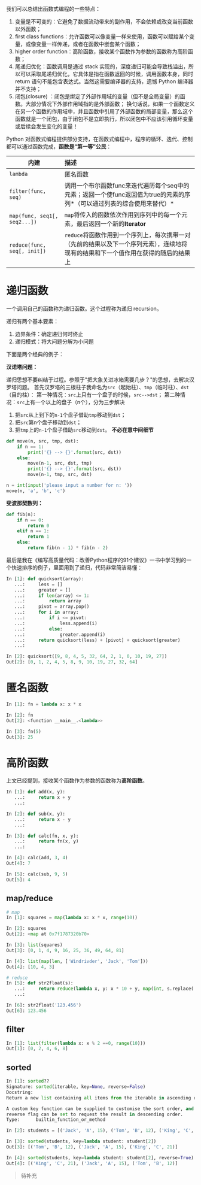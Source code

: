 我们可以总结出函数式编程的一些特点：

1. 变量是不可变的：它避免了数据流动带来的副作用，不会依赖或改变当前函数以外函数；
2. first class functions：允许函数可以像变量一样来使用，函数可以赋给某个变量，或像变量一样传递，或者在函数中嵌套某个函数；
3. higher order function：高阶函数，接收某个函数作为参数的函数称为高阶函数；
4. 尾递归优化：函数调用是通过 stack 实现的，深度递归可能会导致栈溢出，所以可以采取尾递归优化，它具体是指在函数返回的时候，调用函数本身，同时 return 语句不能包含表达式。当然这需要编译器的支持，遗憾 Python 编译器并不支持；
5. 闭包(closure) ：闭包是绑定了外部作用域的变量（但不是全局变量）的函数。大部分情况下外部作用域指的是外部函数； 换句话说，如果一个函数定义在另一个函数的作用域中，并且函数中引用了外部函数的局部变量，那么这个函数就是一个闭包，由于闭包不是立即执行，所以闭包中不应该引用循环变量或后续会发生变化的变量！

Python 对函数式编程提供部分支持，在函数式编程中，程序的循环、迭代、控制都可以通过函数完成，**函数是“第一等”公民**：

| **内建**                         | **描述**                                   |
| ------------------------------ | :--------------------------------------- |
| `lambda`                     | 匿名函数                                     |
| `filter(func, seq)`          | 调用一个布尔函数func来迭代遍历每个seq中的元素；返回一个使func返回值为true的元素的序列*（可以通过列表的综合使用来替代）* |
| `map(func, seq1[, seq2...])` | `map`将传入的函数依次作用到序列中的每一个元素，最后返回一个新的**Iterator** |
| `reduce(func, seq[, init])`  | `reduce`将函数作用到一个序列上，每次携带一对（先前的结果以及下一个序列元素），连续地将现有的结果和下一个值作用在获得的随后的结果上 |

# 递归函数

一个调用自己的函数称为递归函数。这个过程称为递归 recursion。

递归有两个基本要素：

1. 边界条件：确定递归何时终止
2. 递归模式：将大问题分解为小问题

下面是两个经典的例子：

**汉诺塔问题：**

递归思想不要纠结于过程。参照于"把大象关进冰箱需要几步？"的思想，去解决汉罗塔问题。 首先汉罗塔的三根柱子我命名为`src`（起始柱）、`tmp`（临时柱）、`dst`（目的柱）： 第一种情况：`src`上只有一个盘子的时候，`src-->dst`； 第二种情况：`src`上有一个以上的盘子（n个），分为三步解决

1. 把`src`从上到下的`n-1`个盘子借助`tmp`移动到`dst`；
2. 把`src`第n个盘子移动到`dst`；
3. 把`tmp`上的`n-1`个盘子借助`src`移动到`dst`。 **不必在意中间细节**

```python
def move(n, src, tmp, dst):
    if n == 1:
        print('{} --> {}'.format(src, dst))
    else:
        move(n-1, src, dst, tmp)
        print('{} --> {}'.format(src, dst))
        move(n-1, tmp, src, dst)

n = int(input('please input a number for n: '))
move(n, 'a', 'b', 'c')
```

**斐波那契数列：**

```python
def fib(n):
    if n == 0:
        return 0
    elif n == 1:
        return 1
    else:
        return fib(n - 1) * fib(n - 2)
```

最后是我在《编写高质量代码：改善Python程序的91个建议》一书中学习到的一个快速排序的例子，里面用到了递归，代码非常简洁易懂：

```python
In [1]: def quicksort(array):
   ...:     less = []
   ...:     greater = []
   ...:     if len(array) <= 1:
   ...:         return array
   ...:     pivot = array.pop()
   ...:     for i in array:
   ...:         if i <= pivot:
   ...:             less.append(i)
   ...:         else:
   ...:             greater.append(i)
   ...:     return quicksort(less) + [pivot] + quicksort(greater)
   ...:

In [2]: quicksort([9, 8, 4, 5, 32, 64, 2, 1, 0, 10, 19, 27])
Out[2]: [0, 1, 2, 4, 5, 8, 9, 10, 19, 27, 32, 64]
```

# 匿名函数

```python
In [1]: fn = lambda x: x * x

In [2]: fn
Out[2]: <function __main__.<lambda>>

In [3]: fn(5)
Out[3]: 25
```

# 高阶函数

上文已经提到，接收某个函数作为参数的函数称为**高阶函数**。

```python
In [1]: def add(x, y):
   ...:     return x + y
   ...:

In [2]: def sub(x, y):
   ...:     return x - y
   ...:

In [3]: def calc(fn, x, y):
   ...:     return fn(x, y)
   ...:

In [4]: calc(add, 3, 4)
Out[4]: 7

In [5]: calc(sub, 9, 5)
Out[5]: 4
```

## map/reduce

```python
# map
In [1]: squares = map(lambda x: x * x, range(10))

In [2]: squares
Out[2]: <map at 0x7f1787320b70>

In [3]: list(squares)
Out[3]: [0, 1, 4, 9, 16, 25, 36, 49, 64, 81]

In [4]: list(map(len, ['Windrivder', 'Jack', 'Tom']))
Out[4]: [10, 4, 3]

# reduce
In [5]: def str2float(s):
   ...:     return reduce(lambda x, y: x * 10 + y, map(int, s.replace('.', ''))) / pow(10, len(s[s.index('.') + 1:]))
   ...:

In [6]: str2float('123.456')
Out[6]: 123.456
```

## filter

```python
In [1]: list(filter(lambda x: x % 2 ==0, range(10)))
Out[1]: [0, 2, 4, 6, 8]
```

## sorted

```python
In [1]: sorted??
Signature: sorted(iterable, key=None, reverse=False)
Docstring:
Return a new list containing all items from the iterable in ascending order.

A custom key function can be supplied to customise the sort order, and the
reverse flag can be set to request the result in descending order.
Type:      builtin_function_or_method

In [2]: students = [('Jack', 'A', 15), ('Tom', 'B', 12), ('King', 'C', 21),]

In [3]: sorted(students, key=lambda student: student[2])
Out[3]: [('Tom', 'B', 12), ('Jack', 'A', 15), ('King', 'C', 21)]

In [4]: sorted(students, key=lambda student: student[2], reverse=True)
Out[4]: [('King', 'C', 21), ('Jack', 'A', 15), ('Tom', 'B', 12)]
```

> 待补充
